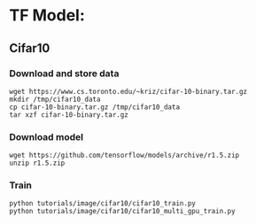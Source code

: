 # TF Model:

## Cifar10

### Download and store data
```
wget https://www.cs.toronto.edu/~kriz/cifar-10-binary.tar.gz
mkdir /tmp/cifar10_data
cp cifar-10-binary.tar.gz /tmp/cifar10_data
tar xzf cifar-10-binary.tar.gz
```

### Download model
```
wget https://github.com/tensorflow/models/archive/r1.5.zip
unzip r1.5.zip
```

### Train
```
python tutorials/image/cifar10/cifar10_train.py
python tutorials/image/cifar10/cifar10_multi_gpu_train.py
```
